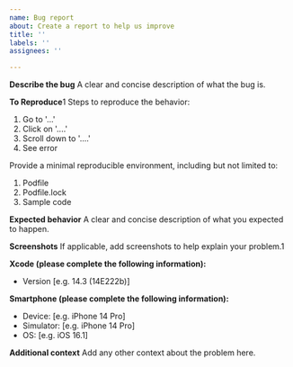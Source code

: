 ```yaml
---
name: Bug report
about: Create a report to help us improve
title: ''
labels: ''
assignees: ''

---
```


**Describe the bug**
A clear and concise description of what the bug is.

**To Reproduce**1
Steps to reproduce the behavior:
1. Go to '...'
2. Click on '....'
3. Scroll down to '....'
4. See error

Provide a minimal reproducible environment, including but not limited to:

1. Podfile
2. Podfile.lock
3. Sample code

**Expected behavior**
A clear and concise description of what you expected to happen.

**Screenshots**
If applicable, add screenshots to help explain your problem.1

**Xcode (please complete the following information):**
 - Version [e.g. 14.3 (14E222b)]

**Smartphone (please complete the following information):**
 - Device: [e.g. iPhone 14 Pro]
 - Simulator: [e.g. iPhone 14 Pro]
 - OS: [e.g. iOS 16.1]

**Additional context**
Add any other context about the problem here.
